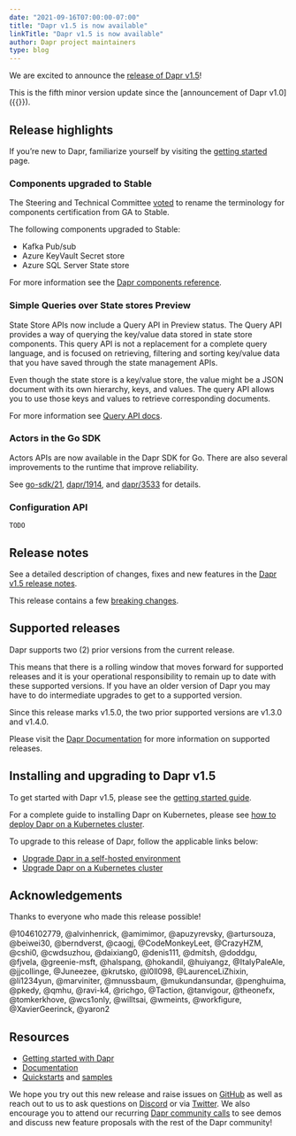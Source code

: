 ```yaml
---
date: "2021-09-16T07:00:00-07:00"
title: "Dapr v1.5 is now available"
linkTitle: "Dapr v1.5 is now available"
author: Dapr project maintainers
type: blog
---
```


We are excited to announce the [release of Dapr v1.5](https://github.com/dapr/dapr/releases/tag/v1.5.0)! 

This is the fifth minor version update since the [announcement of Dapr v1.0]({{<ref v1-announcement>}}). 

## Release highlights

If you’re new to Dapr, familiarize yourself by visiting the [getting started](https://docs.dapr.io/getting-started/) page.

### Components upgraded to Stable
The Steering and Technical Committee [voted](https://github.com/dapr/community/issues/99) to rename the terminology for components certification from GA to Stable.

The following components upgraded to Stable:
- Kafka Pub/sub
- Azure KeyVault Secret store
- Azure SQL Server State store

For more information see the [Dapr components reference](https://docs.dapr.io/reference/components-reference/).

### Simple Queries over State stores Preview
State Store APIs now include a Query API in Preview status. The Query API provides a way of querying the key/value data stored in state store components. This query API is not a replacement for a complete query language, and is focused on retrieving, filtering and sorting key/value data that you have saved through the state management APIs.

Even though the state store is a key/value store, the value might be a JSON document with its own hierarchy, keys, and values. The query API allows you to use those keys and values to retrieve corresponding documents.

For more information see [Query API docs](https://docs.dapr.io/developing-applications/building-blocks/state-management/howto-state-query-api/). 

### Actors in the Go SDK
Actors APIs are now available in the Dapr SDK for Go. There are also several improvements to the runtime that improve reliability.

See [go-sdk/21](https://github.com/dapr/go-sdk/issues/21), [dapr/1914](https://github.com/dapr/dapr/issues/1914), and [dapr/3533](https://github.com/dapr/dapr/issues/3533 ) for details.

### Configuration API 
`TODO`

## Release notes
See a detailed description of changes, fixes and new features in the [Dapr v1.5 release notes](https://github.com/dapr/dapr/releases/tag/v1.5.0).

This release contains a few [breaking changes](https://github.com/dapr/dapr/blob/release-1.4/docs/release_notes/v1.4.0.md#Breaking-Changes).

## Supported releases   
Dapr supports two (2) prior versions from the current release. 

This means that there is a rolling window that moves forward for supported releases and it is your operational responsibility to remain up to date with these supported versions. If you have an older version of Dapr you may have to do intermediate upgrades to get to a supported version.

Since this release marks v1.5.0, the two prior supported versions are v1.3.0 and v1.4.0. 

Please visit the [Dapr Documentation](https://docs.dapr.io/operations/support/support-release-policy/) for more information on supported releases.

## Installing and upgrading to Dapr v1.5

To get started with Dapr v1.5, please see the [getting started guide](https://docs.dapr.io/getting-started/).

For a complete guide to installing Dapr on Kubernetes, please see [how to deploy Dapr on a Kubernetes cluster](https://docs.dapr.io/operations/hosting/kubernetes/kubernetes-deploy/).

To upgrade to this release of Dapr, follow the applicable links below: 
- [Upgrade Dapr in a self-hosted environment](https://docs.dapr.io/operations/hosting/self-hosted/self-hosted-upgrade/)
- [Upgrade Dapr on a Kubernetes cluster](https://docs.dapr.io/operations/hosting/kubernetes/kubernetes-upgrade/)

## Acknowledgements
Thanks to everyone who made this release possible!

@1046102779, @alvinhenrick, @amimimor, @apuzyrevsky, @artursouza, @beiwei30, @berndverst, @caogj, @CodeMonkeyLeet, @CrazyHZM, @cshi0, @cwdsuzhou, @daixiang0, @denis111, @dmitsh, @doddgu, @fjvela, @greenie-msft, @halspang, @hokandil, @huiyangz, @ItalyPaleAle, @jjcollinge, @Juneezee, @krutsko, @l0ll098, @LaurenceLiZhixin, @li1234yun, @marviniter, @mnussbaum, @mukundansundar, @penghuima, @pkedy, @qmhu, @ravi-k4, @richgo, @Taction, @tanvigour, @theonefx, @tomkerkhove, @wcs1only, @willtsai, @wmeints, @workfigure, @XavierGeerinck, @yaron2

## Resources

- [Getting started with Dapr](https://docs.dapr.io/getting-started/)
- [Documentation](https://docs.dapr.io/)
- [Quickstarts](https://github.com/dapr/quickstarts/tree/release-1.5) and [samples](https://github.com/dapr/samples)

We hope you try out this new release and raise issues on [GitHub](https://github.com/dapr) as well as reach out to us to ask questions on [Discord](https://aka.ms/dapr-discord) or via [Twitter](https://twitter.com/daprdev). We also encourage you to attend our recurring [Dapr community calls](https://github.com/dapr/community#community-meetings) to see demos and discuss new feature proposals with the rest of the Dapr community!
